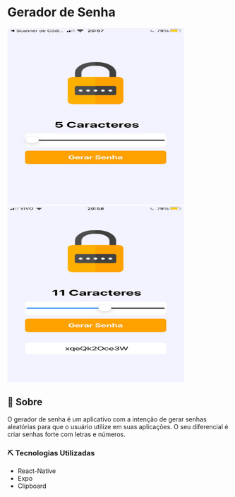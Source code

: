 # Gerador de Senha

<img src="./src/assets/geradorSenha.jpeg?w=512" height="400" width="400"> <img src="./src/assets/geradoSenha.jpeg?w=512" height="400" width="400">


## 📃 Sobre
 O gerador de senha é um aplicativo com a intenção de gerar senhas aleatórias para que o usuário utilize em suas aplicações. O seu diferencial é criar senhas forte com letras e números.


### ⛏️ Tecnologias Utilizadas

* React-Native
* Expo
* Clipboard